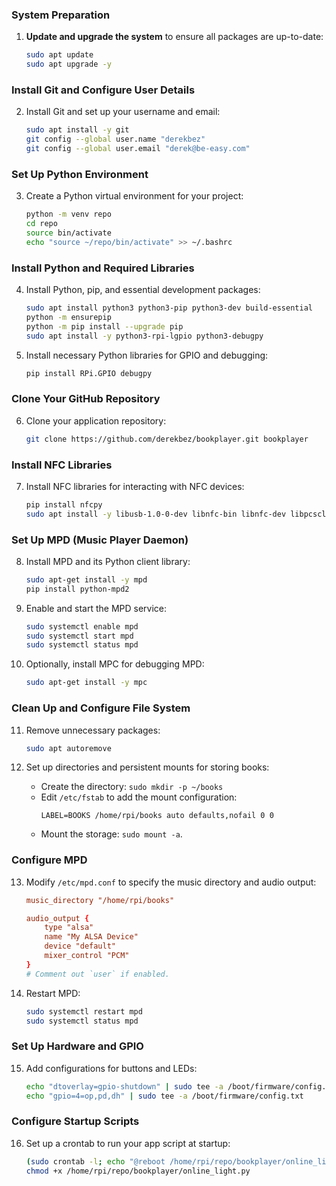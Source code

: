 
### **System Preparation**
1. **Update and upgrade the system** to ensure all packages are up-to-date:
   ```bash
   sudo apt update
   sudo apt upgrade -y
   ```

### **Install Git and Configure User Details**
2. Install Git and set up your username and email:
   ```bash
   sudo apt install -y git
   git config --global user.name "derekbez"
   git config --global user.email "derek@be-easy.com"
   ```

### **Set Up Python Environment**
3. Create a Python virtual environment for your project:
   ```bash
   python -m venv repo
   cd repo
   source bin/activate
   echo "source ~/repo/bin/activate" >> ~/.bashrc
   ```

### **Install Python and Required Libraries**
4. Install Python, pip, and essential development packages:
   ```bash
   sudo apt install python3 python3-pip python3-dev build-essential
   python -m ensurepip
   python -m pip install --upgrade pip
   sudo apt install -y python3-rpi-lgpio python3-debugpy
   ```

5. Install necessary Python libraries for GPIO and debugging:
   ```bash
   pip install RPi.GPIO debugpy
   ```

### **Clone Your GitHub Repository**
6. Clone your application repository:
   ```bash
   git clone https://github.com/derekbez/bookplayer.git bookplayer
   ```

### **Install NFC Libraries**
7. Install NFC libraries for interacting with NFC devices:
   ```bash
   pip install nfcpy
   sudo apt install -y libusb-1.0-0-dev libnfc-bin libnfc-dev libpcsclite-dev
   ```

### **Set Up MPD (Music Player Daemon)**
8. Install MPD and its Python client library:
   ```bash
   sudo apt-get install -y mpd
   pip install python-mpd2
   ```

9. Enable and start the MPD service:
   ```bash
   sudo systemctl enable mpd
   sudo systemctl start mpd
   sudo systemctl status mpd
   ```

10. Optionally, install MPC for debugging MPD:
    ```bash
    sudo apt-get install -y mpc
    ```

### **Clean Up and Configure File System**
11. Remove unnecessary packages:
    ```bash
    sudo apt autoremove
    ```

12. Set up directories and persistent mounts for storing books:
    - Create the directory: `sudo mkdir -p ~/books`
    - Edit `/etc/fstab` to add the mount configuration:
      ```
      LABEL=BOOKS /home/rpi/books auto defaults,nofail 0 0
      ```
    - Mount the storage: `sudo mount -a`.

### **Configure MPD**
13. Modify `/etc/mpd.conf` to specify the music directory and audio output:
    ```conf
    music_directory "/home/rpi/books"

    audio_output {
        type "alsa"
        name "My ALSA Device"
        device "default"
        mixer_control "PCM"
    }
    # Comment out `user` if enabled.
    ```

14. Restart MPD:
    ```bash
    sudo systemctl restart mpd
    sudo systemctl status mpd
    ```

### **Set Up Hardware and GPIO**
15. Add configurations for buttons and LEDs:
    ```bash
    echo "dtoverlay=gpio-shutdown" | sudo tee -a /boot/firmware/config.txt
    echo "gpio=4=op,pd,dh" | sudo tee -a /boot/firmware/config.txt
    ```

### **Configure Startup Scripts**
16. Set up a crontab to run your app script at startup:
    ```bash
    (sudo crontab -l; echo "@reboot /home/rpi/repo/bookplayer/online_light.py &") | sudo crontab -
    chmod +x /home/rpi/repo/bookplayer/online_light.py
    ```
